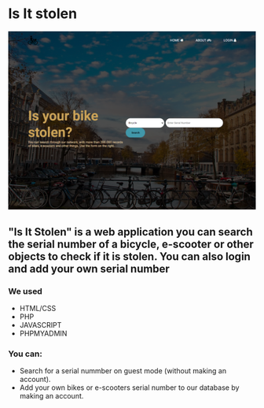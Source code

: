 # Is It stolen

<img src="Is It Stolen/screenshots/home.png" />

## "Is It Stolen" is a web application you can search the serial number of a bicycle, e-scooter or other objects to check if it is stolen. You can also login and add your own serial number
### We used
- HTML/CSS
- PHP
- JAVASCRIPT
- PHPMYADMIN

### You can:
- Search for a serial nummber on guest mode (without making an account).
- Add your own bikes or e-scooters serial number to our database by making an account.

